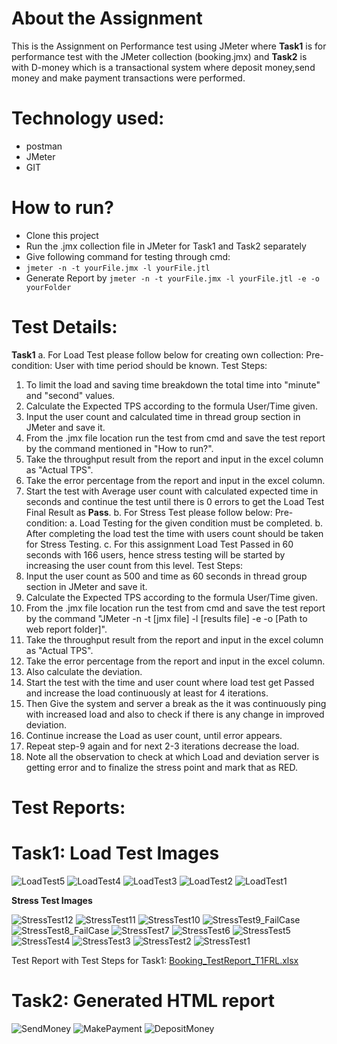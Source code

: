 # About the Assignment
This is the Assignment on Performance test using JMeter where 
**Task1** is for performance test with the JMeter collection (booking.jmx) and 
**Task2** is with D-money which is a transactional system where deposit money,send money and make payment transactions were performed.

# Technology used:
- postman
- JMeter
- GIT

# How to run?
- Clone this project
- Run the .jmx collection file in JMeter for Task1 and Task2 separately
- Give following command for testing through cmd:
- ``` jmeter -n -t yourFile.jmx -l yourFile.jtl ```
- Generate Report by ``` jmeter -n -t yourFile.jmx -l yourFile.jtl -e -o yourFolder ```

# Test Details:
**Task1** a. For Load Test please follow below for creating own collection:
Pre-condition:
User with time period should be known.
Test Steps:
1. To limit the load and saving time breakdown the total time into "minute" and "second" values.
2. Calculate the Expected TPS according to the formula User/Time given.
3. Input the user count and calculated time in thread group section in JMeter and save it.
4. From the .jmx file location run the test from cmd and save the test report by the command mentioned in "How to run?".
5. Take the throughput result from the report and input in the excel column as "Actual TPS".
6. Take the error percentage from the report and input in the excel column.
7. Start the test with Average user count with calculated expected time in seconds and continue the test until there is 0 errors to get the Load Test Final Result as **Pass**.
   b. For Stress Test please follow below:
Pre-condition:
a. Load Testing for the given condition must be completed.
b. After completing the load test the time with users count should be taken for Stress Testing.
c. For this assignment Load Test Passed in 60 seconds with 166 users, hence stress testing will be started by increasing the user count from this level.
Test Steps:
1. Input the user count as 500 and  time as 60 seconds in thread group section in JMeter and save it.
2. Calculate the Expected TPS according to the formula User/Time given.
3. From the .jmx file location run the test from cmd and save the test report by the command "JMeter -n -t [jmx file] -l [results file] -e -o [Path to web report folder]".
4. Take the throughput result from the report and input in the excel column as "Actual TPS".
5. Take the error percentage from the report and input in the excel column.
6. Also calculate the deviation.
7. Start the test with the time and user count where load test get Passed and increase the load continuously at least for 4 iterations.
8. Then Give the system and server a break as the it was continuously ping with increased load and also to check if there is any change in improved deviation.
9. Continue increase the Load as user count, until error appears.
10. Repeat step-9 again and for next 2-3 iterations decrease the load.
11. Note all the observation to check at which Load and deviation server is getting error and to finalize the stress point and mark that as RED.


# Test Reports:
# Task1: **Load Test Images** 
![LoadTest5](https://github.com/user-attachments/assets/c3573874-4563-4bc6-addc-d544bb4a1204)
![LoadTest4](https://github.com/user-attachments/assets/3d7fe8ae-87e5-4caa-aea5-7f6c0a145c82)
![LoadTest3](https://github.com/user-attachments/assets/12283b1a-5a65-4fa4-87b6-affae1cdf487)
![LoadTest2](https://github.com/user-attachments/assets/3777645e-1247-4253-a2ba-a120647f5da4)
![LoadTest1](https://github.com/user-attachments/assets/4d90fbab-f973-41d7-908e-26347c9702c7)

**Stress Test Images**

![StressTest12](https://github.com/user-attachments/assets/6e227927-9416-4ee4-a64b-ad9b178ba9fe)
![StressTest11](https://github.com/user-attachments/assets/39ec3fac-92c9-4ffa-8897-17e96a16cdf2)
![StressTest10](https://github.com/user-attachments/assets/60841113-fb79-4449-8dda-07df1f8aa9d7)
![StressTest9_FailCase](https://github.com/user-attachments/assets/6be9b473-68fe-4fca-980e-2a6c30cd6ae8)
![StressTest8_FailCase](https://github.com/user-attachments/assets/f4c4000e-841e-45ee-9698-229179195a09)
![StressTest7](https://github.com/user-attachments/assets/bccc000f-ea87-4100-ad3b-14ace1204bbe)
![StressTest6](https://github.com/user-attachments/assets/6b1efd63-73e0-41e2-a67b-50119a430d2b)
![StressTest5](https://github.com/user-attachments/assets/0751ef81-d066-4aab-9c35-dbe49dabf029)
![StressTest4](https://github.com/user-attachments/assets/6bcc37d0-af14-421a-b5b8-0f8a3dfabc29)
![StressTest3](https://github.com/user-attachments/assets/90cfd747-0158-4743-a4f2-4c93b5636be4)
![StressTest2](https://github.com/user-attachments/assets/7336ca83-1ab1-407e-9759-93051b8bd746)
![StressTest1](https://github.com/user-attachments/assets/722328ae-6b4a-4a9a-9e84-21e4ff8afefa)

Test Report with Test Steps for Task1: [Booking_TestReport_T1FRL.xlsx](https://github.com/user-attachments/files/18387049/Booking_TestReport_T1FRL.xlsx)

# Task2: **Generated HTML report**
![SendMoney](https://github.com/user-attachments/assets/d0ccc107-f22e-404f-ba82-06bab9774e80)
![MakePayment](https://github.com/user-attachments/assets/8493b8ea-624d-4268-b85d-e254cbdd1502)
![DepositMoney](https://github.com/user-attachments/assets/820d1721-d590-4baa-80fd-15ed9631fdac)
